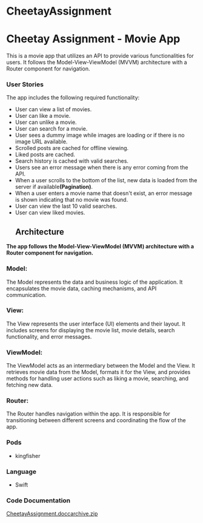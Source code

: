 # CheetayAssignment


# Cheetay Assignment - Movie App

This is a movie app that utilizes an API to provide various functionalities for users. It follows the Model-View-ViewModel (MVVM) architecture with a Router component for navigation.

### User Stories

The app includes the following required functionality:

- User can view a list of movies.
- User can like a movie.
- User can unlike a movie.
- User can search for a movie.
- User sees a dummy image while images are loading or if there is no image URL available.
- Scrolled posts are cached for offline viewing.
- Liked posts are cached.
- Search history is cached with valid searches.
- Users see an error message when there is any error coming from the API.
- When a user scrolls to the bottom of the list, new data is loaded from the server if available<b>(Pagination)</b>.
- When a user enters a movie name that doesn't exist, an error message is shown indicating that no movie was found.
- User can view the last 10 valid searches.
- User can view liked movies.
  ## Architecture

<b>The app follows the Model-View-ViewModel (MVVM) architecture with a Router component for navigation.</b>

### Model:
The Model represents the data and business logic of the application. It encapsulates the movie data, caching mechanisms, and API communication.
### View:
The View represents the user interface (UI) elements and their layout. It includes screens for displaying the movie list, movie details, search functionality, and error messages.
### ViewModel:
The ViewModel acts as an intermediary between the Model and the View. It retrieves movie data from the Model, formats it for the View, and provides methods for handling user actions such as liking a movie, searching, and fetching new data.
### Router:
The Router handles navigation within the app. It is responsible for transitioning between different screens and coordinating the flow of the app.

### Pods
- kingfisher

### Language
 - Swift 
### Code Documentation 

[CheetayAssignment.doccarchive.zip](https://github.com/usamafarooq123/CheetayAssignment/files/11995288/CheetayAssignment.doccarchive.zip)







